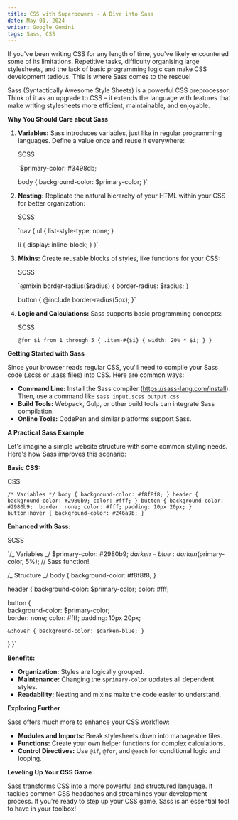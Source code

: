 ```yaml
---
title: CSS with Superpowers - A Dive into Sass
date: May 01, 2024
writer: Google Gemini
tags: Sass, CSS
---
```


If you've been writing CSS for any length of time, you've likely encountered some of its limitations. Repetitive tasks, difficulty organising large stylesheets, and the lack of basic programming logic can make CSS development tedious. This is where Sass comes to the rescue!

Sass (Syntactically Awesome Style Sheets) is a powerful CSS preprocessor. Think of it as an upgrade to CSS – it extends the language with features that make writing stylesheets more efficient, maintainable, and enjoyable.

**Why You Should Care about Sass**

1. **Variables:** Sass introduces variables, just like in regular programming languages. Define a value once and reuse it everywhere:

   SCSS

   `$primary-color: #3498db;

   body {
   background-color: $primary-color;
   }`

2. **Nesting:** Replicate the natural hierarchy of your HTML within your CSS for better organization:

   SCSS

   `nav {
   ul {
   list-style-type: none;
   }

   li {
   display: inline-block;
   }
   }`

3. **Mixins:** Create reusable blocks of styles, like functions for your CSS:

   SCSS

   `@mixin border-radius($radius) {
   border-radius: $radius;
   }

   button {
   @include border-radius(5px);
   }`

4. **Logic and Calculations:** Sass supports basic programming concepts:

   SCSS

   `@for $i from 1 through 5 {
  .item-#{$i} { width: 20% * $i; }
}`

**Getting Started with Sass**

Since your browser reads regular CSS, you'll need to compile your Sass code (.scss or .sass files) into CSS. Here are common ways:

- **Command Line:** Install the Sass compiler (https://sass-lang.com/install). Then, use a command like `sass input.scss output.css`
- **Build Tools:** Webpack, Gulp, or other build tools can integrate Sass compilation.
- **Online Tools:** CodePen and similar platforms support Sass.

**A Practical Sass Example**

Let's imagine a simple website structure with some common styling needs. Here's how Sass improves this scenario:

**Basic CSS:**

CSS

`/* Variables */
body { background-color: #f8f8f8; }
header { background-color: #2980b9; color: #fff; }
button { background-color: #2980b9;  border: none; color: #fff; padding: 10px 20px; }
button:hover { background-color: #246a9b; }`

**Enhanced with Sass:**

SCSS

`/_ Variables _/
$primary-color: #2980b9;
$darken-blue: darken($primary-color, 5%); // Sass function!

/_ Structure _/
body { background-color: #f8f8f8; }

header {
background-color: $primary-color;
color: #fff;

button {  
 background-color: $primary-color;  
 border: none;
color: #fff;
padding: 10px 20px;

    &:hover { background-color: $darken-blue; }

}
}`

**Benefits:**

- **Organization:** Styles are logically grouped.
- **Maintenance:** Changing the `$primary-color` updates all dependent styles.
- **Readability:** Nesting and mixins make the code easier to understand.

**Exploring Further**

Sass offers much more to enhance your CSS workflow:

- **Modules and Imports:** Break stylesheets down into manageable files.
- **Functions:** Create your own helper functions for complex calculations.
- **Control Directives:** Use `@if`, `@for`, and `@each` for conditional logic and looping.

**Leveling Up Your CSS Game**

Sass transforms CSS into a more powerful and structured language. It tackles common CSS headaches and streamlines your development process. If you're ready to step up your CSS game, Sass is an essential tool to have in your toolbox!
